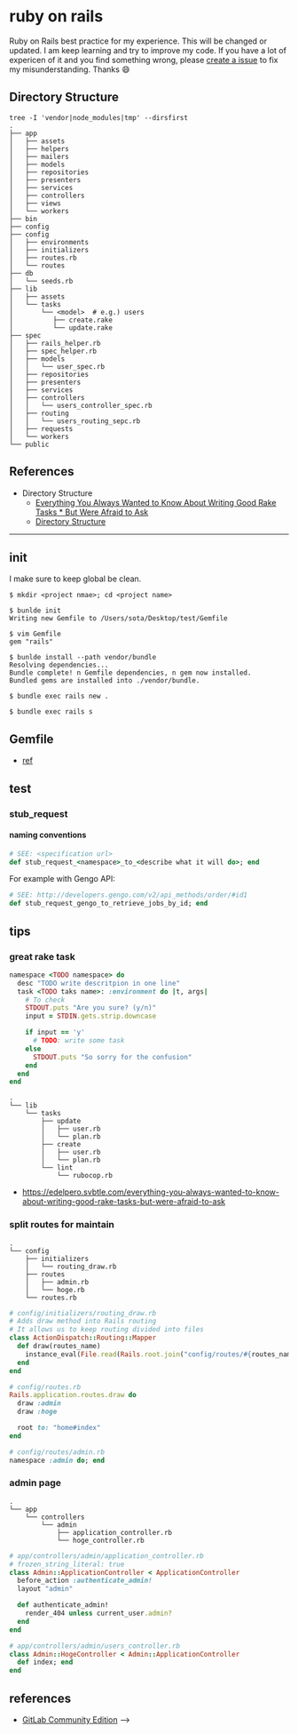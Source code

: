 [issue]: https://github.com/sotayamashita/knowledge/issues/new?labels=ruby-on-rails

# ruby on rails

Ruby on Rails best practice for my experience. This will be changed or updated. I am keep learning and try to improve my code. If you have a lot of expericen of it and you find something wrong, please [create a issue][issue] to fix my misunderstanding. Thanks :smile:

## Directory Structure

```
tree -I 'vendor|node_modules|tmp' --dirsfirst
.
├── app
│   ├── assets
│   ├── helpers
│   ├── mailers
│   ├── models
│   ├── repositories
│   ├── presenters
│   ├── services
│   ├── controllers
│   ├── views
│   └── workers
├── bin
├── config
├── config
│   ├── environments
│   ├── initializers
│   ├── routes.rb
│   └── routes
├── db
│   └── seeds.rb
├── lib
│   ├── assets
│   └── tasks
│       └── <model>  # e.g.) users
│          ├── create.rake
│          └── update.rake
├── spec
│   ├── rails_helper.rb
│   ├── spec_helper.rb
│   ├── models
│   │   └── user_spec.rb
│   ├── repositories
│   ├── presenters
│   ├── services
│   ├── controllers
│   │   └── users_controller_spec.rb
│   ├── routing
│   │   └── users_routing_sepc.rb
│   ├── requests
│   └── workers
└── public
```


## References

- Directory Structure
  - [Everything You Always Wanted to Know About Writing Good Rake Tasks * But Were Afraid to Ask](https://edelpero.svbtle.com/everything-you-always-wanted-to-know-about-writing-good-rake-tasks-but-were-afraid-to-ask)
  - [Directory Structure](https://relishapp.com/rspec/rspec-rails/docs/directory-structure)


-----------


## init

I make sure to keep global be clean.

```
$ mkdir <project nmae>; cd <project name>

$ bunlde init
Writing new Gemfile to /Users/sota/Desktop/test/Gemfile

$ vim Gemfile
gem "rails"

$ bunlde install --path vendor/bundle
Resolving dependencies...
Bundle complete! n Gemfile dependencies, n gem now installed.
Bundled gems are installed into ./vendor/bundle.

$ bundle exec rails new .

$ bundle exec rails s
```

## Gemfile

- [ref](https://github.com/sotayamashita/knowledge/blob/master/frameworks/Gemfile)

## test

### stub_request

#### naming conventions

<!-- TODO: write the reason -->

```ruby
# SEE: <specification url>
def stub_request_<namespace>_to_<describe what it will do>; end
```

For example with Gengo API:

```ruby
# SEE: http://developers.gengo.com/v2/api_methods/order/#id1
def stub_request_gengo_to_retrieve_jobs_by_id; end
```

## tips

### great rake task

```ruby
namespace <TODO namespace> do
  desc "TODO write descritpion in one line"
  task <TODO taks name>: :environment do |t, args|
    # To check
    STDOUT.puts "Are you sure? (y/n)"
    input = STDIN.gets.strip.downcase

    if input == 'y'
      # TODO: write some task
    else
      STDOUT.puts "So sorry for the confusion"
    end
  end
end
```

```
.
└── lib
    └── tasks
        ├── update
        │   ├── user.rb
        │   └── plan.rb
        ├── create
        │   ├── user.rb
        │   └── plan.rb
        └── lint
            └── rubocop.rb
```

- https://edelpero.svbtle.com/everything-you-always-wanted-to-know-about-writing-good-rake-tasks-but-were-afraid-to-ask

### split routes for maintain

```
.
└── config
    ├── initializers
    │   └── routing_draw.rb
    ├── routes
    │   ├── admin.rb
    │   └── hoge.rb
    └── routes.rb
```

```ruby
# config/initializers/routing_draw.rb
# Adds draw method into Rails routing
# It allows us to keep routing divided into files
class ActionDispatch::Routing::Mapper
  def draw(routes_name)
    instance_eval(File.read(Rails.root.join("config/routes/#{routes_name}.rb")))
  end
end
```

```ruby
# config/routes.rb
Rails.application.routes.draw do
  draw :admin
  draw :hoge

  root to: "home#index"
end
```

```ruby
# config/routes/admin.rb
namespace :admin do; end
```

### admin page

```
.
└── app
    └── controllers
        └── admin
            ├── application_controller.rb
            └── hoge_controller.rb
```

```ruby
# app/controllers/admin/application_controller.rb
# frozen_string_literal: true
class Admin::ApplicationController < ApplicationController
  before_action :authenticate_admin!
  layout "admin"

  def authenticate_admin!
    render_404 unless current_user.admin?
  end
end
```

```ruby
# app/controllers/admin/users_controller.rb
class Admin::HogeController < Admin::ApplicationController
  def index; end
end
```

## references

- [GitLab Community Edition](https://gitlab.com/gitlab-org/gitlab-ce)  -->
